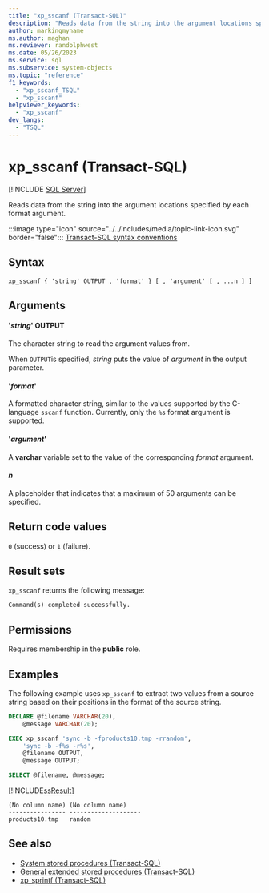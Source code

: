 ```yaml
---
title: "xp_sscanf (Transact-SQL)"
description: "Reads data from the string into the argument locations specified by each format argument."
author: markingmyname
ms.author: maghan
ms.reviewer: randolphwest
ms.date: 05/26/2023
ms.service: sql
ms.subservice: system-objects
ms.topic: "reference"
f1_keywords:
  - "xp_sscanf_TSQL"
  - "xp_sscanf"
helpviewer_keywords:
  - "xp_sscanf"
dev_langs:
  - "TSQL"
---
```

# xp_sscanf (Transact-SQL)

[!INCLUDE [SQL Server](../../includes/applies-to-version/sqlserver.md)]

Reads data from the string into the argument locations specified by each format argument.

:::image type="icon" source="../../includes/media/topic-link-icon.svg" border="false"::: [Transact-SQL syntax conventions](../../t-sql/language-elements/transact-sql-syntax-conventions-transact-sql.md)

## Syntax

```syntaxsql
xp_sscanf { 'string' OUTPUT , 'format' } [ , 'argument' [ , ...n ] ]
```

## Arguments

#### '*string*' OUTPUT

The character string to read the argument values from.

When `OUTPUT`is specified, *string* puts the value of *argument* in the output parameter.

#### '*format*'

A formatted character string, similar to the values supported by the C-language `sscanf` function. Currently, only the `%s` format argument is supported.

#### '*argument*'

A **varchar** variable set to the value of the corresponding *format* argument.

#### *n*

A placeholder that indicates that a maximum of 50 arguments can be specified.

## Return code values

`0` (success) or `1` (failure).

## Result sets

`xp_sscanf` returns the following message:

```output
Command(s) completed successfully.
```

## Permissions

Requires membership in the **public** role.

## Examples

The following example uses `xp_sscanf` to extract two values from a source string based on their positions in the format of the source string.

```sql
DECLARE @filename VARCHAR(20),
    @message VARCHAR(20);

EXEC xp_sscanf 'sync -b -fproducts10.tmp -rrandom',
    'sync -b -f%s -r%s',
    @filename OUTPUT,
    @message OUTPUT;

SELECT @filename, @message;
```

[!INCLUDE[ssResult](../../includes/ssresult-md.md)]

```output
(No column name) (No column name)
---------------- --------------------
products10.tmp   random
```

## See also

- [System stored procedures (Transact-SQL)](system-stored-procedures-transact-sql.md)
- [General extended stored procedures (Transact-SQL)](general-extended-stored-procedures-transact-sql.md)
- [xp_sprintf (Transact-SQL)](xp-sprintf-transact-sql.md)
